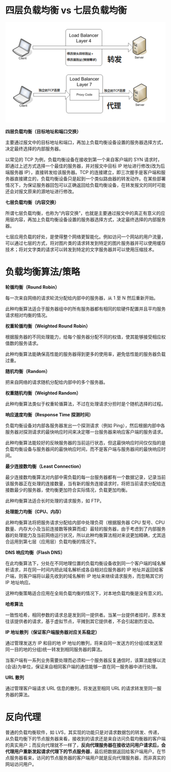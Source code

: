 # 四层负载均衡 vs 七层负载均衡

![image](https://raw.githubusercontent.com/lewiszlw/notebooks/master/assets/operations/%E5%9B%9B%E5%B1%82%E5%92%8C%E4%B8%83%E5%B1%82%E8%B4%9F%E8%BD%BD%E5%9D%87%E8%A1%A1.png)

**四层负载均衡（目标地址和端口交换）**

主要通过报文中的目标地址和端口，再加上负载均衡设备设置的服务器选择方式，决定最终选择的内部服务器。

以常见的 TCP 为例，负载均衡设备在接收到第一个来自客户端的 SYN 请求时，即通过上述方式选择一个最佳的服务器，并对报文中目标 IP 地址进行修改(改为后端服务器 IP），直接转发给该服务器。TCP 的连接建立，即三次握手是客户端和服务器直接建立的，负载均衡设备只是起到一个类似路由器的转发动作。在某些部署情况下，为保证服务器回包可以正确返回给负载均衡设备，在转发报文的同时可能还会对报文原来的源地址进行修改。

**七层负载均衡（内容交换）**

所谓七层负载均衡，也称为“内容交换”，也就是主要通过报文中的真正有意义的应用层内容，再加上负载均衡设备设置的服务器选择方式，决定最终选择的内部服务器。

七层应用负载的好处，是使得整个网络更智能化。例如访问一个网站的用户流量，可以通过七层的方式，将对图片类的请求转发到特定的图片服务器并可以使用缓存技术；将对文字类的请求可以转发到特定的文字服务器并可以使用压缩技术。

# 负载均衡算法/策略
**轮循均衡（Round Robin）**

每一次来自网络的请求轮流分配给内部中的服务器，从 1 至 N 然后重新开始。

此种均衡算法适合于服务器组中的所有服务器都有相同的软硬件配置并且平均服务请求相对均衡的情况。

**权重轮循均衡（Weighted Round Robin）**

根据服务器的不同处理能力，给每个服务器分配不同的权值，使其能够接受相应权值数的服务请求。

此种均衡算法能确保高性能的服务器得到更多的使用率，避免低性能的服务器负载过重。

**随机均衡（Random）**

把来自网络的请求随机分配给内部中的多个服务器。

**权重随机均衡（Weighted Random）**

此种均衡算法类似于权重轮循算法，不过在处理请求分担时是个随机选择的过程。

**响应速度均衡（Response Time 探测时间）**

负载均衡设备对内部各服务器发出一个探测请求（例如 Ping），然后根据内部中各服务器对探测请求的最快响应时间来决定哪一台服务器来响应客户端的服务请求。

此种均衡算法能较好的反映服务器的当前运行状态，但这最快响应时间仅仅指的是负载均衡设备与服务器间的最快响应时间，而不是客户端与服务器间的最快响应时间。

**最少连接数均衡（Least Connection）**

最少连接数均衡算法对内部中需负载的每一台服务器都有一个数据记录，记录当前该服务器正在处理的连接数量，当有新的服务连接请求时，将把当前请求分配给连接数最少的服务器，使均衡更加符合实际情况，负载更加均衡。

此种均衡算法适合长时处理的请求服务，如 FTP。

**处理能力均衡（CPU、内存）**

此种均衡算法将把服务请求分配给内部中处理负荷（根据服务器 CPU 型号、CPU 数量、内存大小及当前连接数等换算而成）最轻的服务器，由于考虑到了内部服务器的处理能力及当前网络运行状况，所以此种均衡算法相对来说更加精确，尤其适合运用到第七层（应用层）负载均衡的情况下。

**DNS 响应均衡（Flash DNS）**

在此均衡算法下，分处在不同地理位置的负载均衡设备收到同一个客户端的域名解析请求，并在同一时间内把此域名解析成各自相对应服务器的 IP 地址并返回给客户端，则客户端将以最先收到的域名解析 IP 地址来继续请求服务，而忽略其它的 IP 地址响应。

这种均衡策略适合应用在全局负载均衡的情况下，对本地负载均衡是没有意义的。

**哈希算法**

一致性哈希，相同参数的请求总是发到同一提供者。当某一台提供者挂时，原本发往该提供者的请求，基于虚拟节点，平摊到其它提供者，不会引起剧烈变动。

**IP 地址散列（保证客户端服务器对应关系稳定）**

通过管理发送方 IP 和目的地 IP 地址的散列，将来自同一发送方的分组(或发送至同一目的地的分组)统一转发到相同服务器的算法。

当客户端有一系列业务需要处理而必须和一个服务器反复通信时，该算法能够以流(会话)为单位，保证来自相同客户端的通信能够一直在同一服务器中进行处理。

**URL 散列**

通过管理客户端请求 URL 信息的散列，将发送至相同 URL 的请求转发至同一服务器的算法。

# 反向代理
普通的负载均衡软件，如 LVS，其实现的功能只是对请求数据包的转发、传递，从负载均衡下的节点服务器来看，接收到的请求还是来自访问负载均衡器的客户端的真实用户；而反向代理就不一样了，**反向代理服务器在接收访问用户请求后，会代理用户重新发起请求代理下的节点服务器**，最后把数据返回给客户端用户。在节点服务器看来，访问的节点服务器的客户端用户就是反向代理服务器，而非真实的网站访问用户。